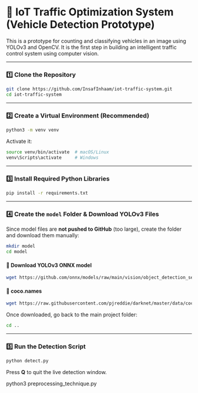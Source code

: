 # 🚦 IoT Traffic Optimization System (Vehicle Detection Prototype)

This is a prototype for counting and classifying vehicles in an image using YOLOv3 and OpenCV. It is the first step in building an intelligent traffic control system using computer vision.

---

### 1️⃣ Clone the Repository

```bash
git clone https://github.com/InsafInhaam/iot-traffic-system.git
cd iot-traffic-system
```

---

### 2️⃣ Create a Virtual Environment (Recommended)

```bash
python3 -m venv venv
```

Activate it:

```bash
source venv/bin/activate  # macOS/Linux
venv\Scripts\activate     # Windows
```

---

### 3️⃣ Install Required Python Libraries

```bash
pip install -r requirements.txt
```

---

### 4️⃣ Create the `model` Folder & Download YOLOv3 Files

Since model files are **not pushed to GitHub** (too large), create the folder and download them manually:

```bash
mkdir model
cd model
```

#### 🔽 Download YOLOv3 ONNX model

```bash
wget https://github.com/onnx/models/raw/main/vision/object_detection_segmentation/yolov3/model/yolov3-8.onnx
```

#### 📄 coco.names

```bash
wget https://raw.githubusercontent.com/pjreddie/darknet/master/data/coco.names
```

Once downloaded, go back to the main project folder:

```bash
cd ..
```

---

### 5️⃣ Run the Detection Script

```bash
python detect.py
```

Press **Q** to quit the live detection window.

python3 preprocessing_technique.py

